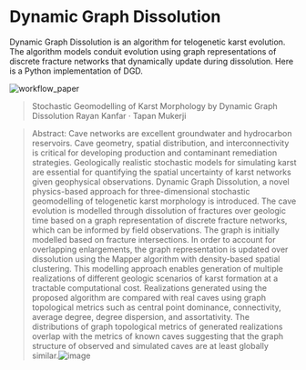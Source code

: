 # Dynamic Graph Dissolution

Dynamic Graph Dissolution is an algorithm for telogenetic karst evolution. The algorithm models conduit evolution using graph representations of discrete fracture networks that dynamically update during dissolution. Here is a Python implementation of DGD. 

![workflow_paper](https://user-images.githubusercontent.com/47835011/206561361-e2ae75a2-9d2a-4214-b822-73ccaa175767.jpeg)

> Stochastic Geomodelling of Karst Morphology by Dynamic Graph Dissolution
> Rayan Kanfar · Tapan Mukerji

> Abstract: Cave networks are excellent groundwater and hydrocarbon reservoirs. Cave geometry, spatial distribution, and interconnectivity is critical for developing production and contaminant remediation strategies. Geologically realistic stochastic models for simulating karst are essential for quantifying the spatial uncertainty of karst networks given geophysical observations. Dynamic Graph Dissolution, a novel physics-based approach for three-dimensional stochastic geomodelling of telogenetic karst morphology is introduced. The cave evolution is modelled through dissolution of fractures over geologic time based on a graph representation of discrete fracture networks, which can be informed by field observations. The graph is initially modelled based on fracture intersections. In order to account for overlapping enlargements, the graph representation is updated over dissolution using the Mapper algorithm with density-based spatial clustering. This modelling approach enables generation of multiple realizations of different geologic scenarios of karst formation at a tractable computational cost. Realizations generated using the proposed algorithm are compared with real caves using graph topological metrics such as central point dominance, connectivity, average degree, degree dispersion, and assortativity. The distributions of graph topological metrics of generated realizations overlap with the metrics of known caves suggesting that the graph structure of observed and simulated caves are at least globally similar.![image](https://user-images.githubusercontent.com/47835011/206574827-abf08fdb-1be4-4a94-866b-02d2664fffd8.png)

